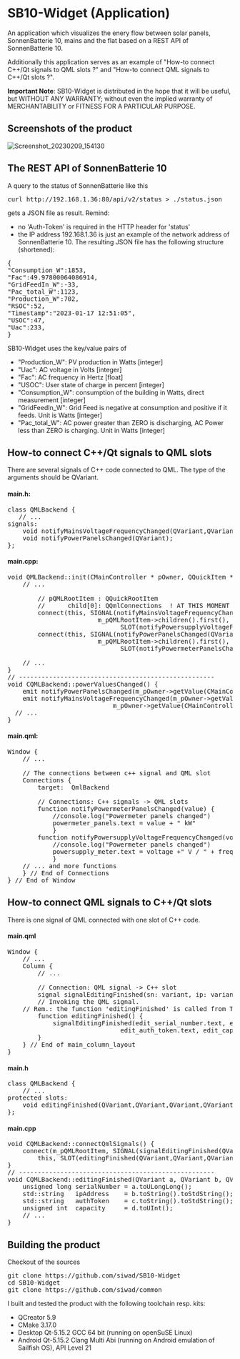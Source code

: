 # SB10-Widget (Application)

An application which visualizes the enery flow between solar panels, SonnenBatterie 10, mains and the flat based on a REST API of SonnenBatterie 10.

Additionally this application serves as an example of "How-to connect C++/Qt signals to QML slots ?" and "How-to connect QML signals to C++/Qt slots ?".

<strong>Important Note</strong>: 
SB10-Widget is distributed in the hope that it will be useful, but WITHOUT ANY WARRANTY; without even the implied warranty of MERCHANTABILITY or FITNESS FOR A PARTICULAR PURPOSE.

## Screenshots of the product
![Screenshot_20230209_154130](https://user-images.githubusercontent.com/107047007/217846446-3c0e9811-7e8d-4f19-8407-2b2fb67b80bf.png)

## The REST API of SonnenBatterie 10
A query to the status of SonnenBatterie like this
<pre>
curl http://192.168.1.36:80/api/v2/status > ./status.json
</pre>
gets a JSON file as result. Remind:
* no 'Auth-Token' is required in the HTTP header for 'status'
* the IP address 192.168.1.36 is just an example of the network address of SonnenBatterie 10.
The resulting JSON file has the following structure (shortened):
<pre>
{
"Consumption_W":1853,
"Fac":49.97800064086914,
"GridFeedIn_W":-33,
"Pac_total_W":1123,
"Production_W":702,
"RSOC":52,
"Timestamp":"2023-01-17 12:51:05",
"USOC":47,
"Uac":233,
}
</pre>
SB10-Widget uses the key/value pairs of 
* "Production_W": PV production in Watts [integer]
* "Uac": AC voltage in Volts [integer]
* "Fac": AC frequency in Hertz [float]
* "USOC": User state of charge in percent [integer]
* "Consumption_W": consumption of the building in Watts, direct measurement [integer]
* "GridFeedIn_W": Grid Feed is negative at consumption and positive if it feeds. Unit is Watts [integer]
* "Pac_total_W": AC power greater than ZERO is discharging, AC Power less than ZERO is charging. Unit in Watts [integer]

## How-to connect C++/Qt signals to QML slots
There are several signals of C++ code connected to QML. The type of the arguments should be QVariant.

#### main.h:
<pre>
class QMLBackend {
   // ...
signals:
	void notifyMainsVoltageFrequencyChanged(QVariant,QVariant);
	void notifyPowerPanelsChanged(QVariant);
};
</pre>
#### main.cpp:
<pre>
void QMLBackend::init(CMainController * pOwner, QQuickItem * pQMLRootItem) {
    // ...

		// pQMLRootItem : QQuickRootItem
		//		child[0]: QQmlConnections  ! AT THIS MOMENT !
		connect(this, SIGNAL(notifyMainsVoltageFrequencyChanged(QVariant,QVariant)), 
                        m_pQMLRootItem->children().first(), 
                              SLOT(notifyPowersupplyVoltageFrequencyChanged(QVariant,QVariant)), Qt::QueuedConnection);
		connect(this, SIGNAL(notifyPowerPanelsChanged(QVariant)), 
                        m_pQMLRootItem->children().first(), 
                              SLOT(notifyPowermeterPanelsChanged(QVariant)), Qt::QueuedConnection);
    
    // ...
}
// ----------------------------------------------------
void CQMLBackend::powerValuesChanged() {
	emit notifyPowerPanelsChanged(m_pOwner->getValue(CMainController::EVT_PowerPanels).c_str());
	emit notifyMainsVoltageFrequencyChanged(m_pOwner->getValue(CMainController::EVT_MainsVoltage).c_str(),
					        m_pOwner->getValue(CMainController::EVT_MainsFrequency).c_str());
  // ...
}
</pre>
#### main.qml:
<pre>
Window {
    // ...

    // The connections between c++ signal and QML slot
    Connections {
        target:  QmlBackend

        // Connections: C++ signals -> QML slots
        function notifyPowermeterPanelsChanged(value) {
            //console.log("Powermeter panels changed")
            powermeter_panels.text = value + " kW"
            }
        function notifyPowersupplyVoltageFrequencyChanged(voltage, frequency) {
            //console.log("Powermeter panels changed")
            powersupply_meter.text = voltage +" V / " + frequency + " Hz"
            }
	// ... and more functions
    } // End of Connections
} // End of Window
</pre>

## How-to connect QML signals to C++/Qt slots
There is one signal of QML connected with one slot of C++ code.

#### main.qml
<pre>
Window {
    // ...
    Column {
        // ...
	
        // Connection: QML signal -> C++ slot
        signal signalEditingFinished(sn: variant, ip: variant, auth: variant, cap: variant)
        // Invoking the QML signal. 
	// Rem.: the function 'editingFinished' is called from TextInput.onEditingFinished
        function editingFinished() {
            signalEditingFinished(edit_serial_number.text, edit_ip_addr.text, 
	                          edit_auth_token.text, edit_capacity.text)
        }
    } // End of main_column_layout
}
</pre>

#### main.h
<pre>
class QMLBackend {
    // ...
protected slots:
    void editingFinished(QVariant,QVariant,QVariant,QVariant);
};
</pre>

#### main.cpp
<pre>
void CQMLBackend::connectQmlSignals() {
	connect(m_pQMLRootItem, SIGNAL(signalEditingFinished(QVariant,QVariant,QVariant,QVariant)),
		this, SLOT(editingFinished(QVariant,QVariant,QVariant,QVariant)), Qt::QueuedConnection);
}
// ----------------------------------------------------
void CQMLBackend::editingFinished(QVariant a, QVariant b, QVariant c, QVariant d) {
    unsigned long serialNumber = a.toULongLong();
    std::string   ipAddress    = b.toString().toStdString();
    std::string   authToken    = c.toString().toStdString();
    unsigned int  capacity     = d.toUInt();
    // ...
}
</pre>

## Building the product
Checkout of the sources
<pre>
git clone https://github.com/siwad/SB10-Widget
cd SB10-Widget
git clone https://github.com/siwad/common
</pre>

I built and tested the product with the following toolchain resp. kits:
* QCreator 5.9
* CMake 3.17.0
* Desktop Qt-5.15.2 GCC 64 bit (running on openSuSE Linux)
* Android Qt-5.15.2 Clang Multi Abi (running on Android emulation of Sailfish OS), API Level 21

